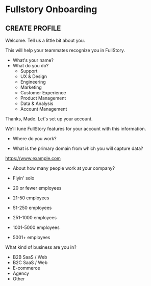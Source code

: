 # Fullstory Onboarding

## CREATE PROFILE

Welcome. Tell us a little bit about you.

This will help your teammates recognize you in FullStory.

- What's your name?
- What do you do?
  - Support
  - UX & Design
  - Engineering
  - Marketing
  - Customer Experience
  - Product Management
  - Data & Analysis
  - Account Management

Thanks, Made. Let's set up your account.

We'll tune FullStory features for your account with this information.

- Where do you work?

- What is the primary domain from which you will capture data?

https://www.example.com

- About how many people work at your company?

- Flyin' solo
- 20 or fewer employees
- 21-50 employees
- 51-250 employees
- 251-1000 employees
- 1001-5000 employees
- 5001+ employees

What kind of business are you in?

- B2B SaaS / Web
- B2C SaaS / Web
- E-commerce
- Agency
- Other
